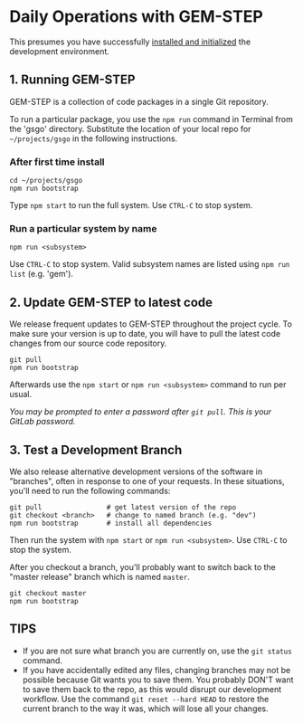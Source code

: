 # Daily Operations with GEM-STEP

This presumes you have successfully [installed and initialized](20-dev-install.md) the development environment.

## 1. Running GEM-STEP

GEM-STEP is a collection of code packages in a single Git repository. 

To run a particular package, you use the `npm run` command in Terminal from the 'gsgo' directory. Substitute the location of your local repo for `~/projects/gsgo` in the following instructions.

### After first time install
```
cd ~/projects/gsgo
npm run bootstrap
``` 
Type `npm start` to run the full system. Use `CTRL-C` to stop system.

### Run a particular system by name
```
npm run <subsystem>
```
Use `CTRL-C` to stop system. Valid subsystem names are listed using `npm run list` (e.g. 'gem').

## 2. Update GEM-STEP to latest code

We release frequent updates to GEM-STEP throughout the project cycle. To make sure your version is up to date, you will have to pull the latest code changes from our source code repository.

```
git pull
npm run bootstrap
```
Afterwards use the `npm start` or `npm run <subsystem>` command to run per usual.

*You may be prompted to enter a password after `git pull`. This is your GitLab password.*

## 3. Test a Development Branch

We also release alternative development versions of the software in "branches", often in response to one of your requests. In these situations, you'll need to run the following commands:
```
git pull                # get latest version of the repo
git checkout <branch>   # change to named branch (e.g. "dev")
npm run bootstrap       # install all dependencies
```
Then run the system with `npm start` or `npm run <subsystem>`. Use `CTRL-C` to stop the system.

After you checkout a branch, you'll probably want to switch back to the "master release" branch which is named `master`.
```
git checkout master
npm run bootstrap
```
## TIPS
* If you are not sure what branch you are currently on, use the `git status` command.
* If you have accidentally edited any files, changing branches may not be possible because Git wants you to save them. You probably DON'T want to save them back to the repo, as this would disrupt our development workflow. Use the command `git reset --hard HEAD` to restore the current branch to the way it was, which will lose all your changes.



